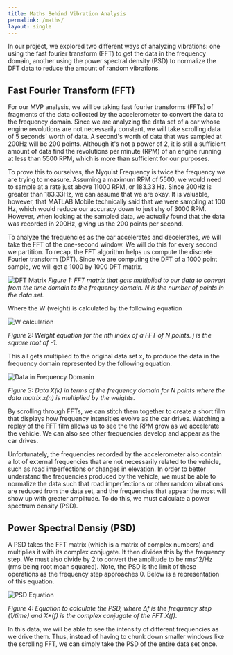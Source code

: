 ```yaml
---
title: Maths Behind Vibration Analysis
permalink: /maths/
layout: single
---
```

In our project, we explored two different ways of analyzing vibrations: one using the fast fourier transform (FFT) to get the data in the frequency domain, another using the power spectral density (PSD) to normalize the DFT data to reduce the amount of random vibrations.

## Fast Fourier Transform (FFT)
For our MVP analysis, we will be taking fast fourier transforms (FFTs) of fragments of the data collected by the accelerometer to convert the data to the frequency domain. Since we are analyzing the data set of a car whose engine revolutions are not necessarily constant, we will take scrolling data of 5 seconds' worth of data. A second's worth of data that was sampled at 200Hz will be 200 points. Although it's not a power of 2, it is still a sufficient amount of data find the revolutions per minute (RPM) of an engine running at less than 5500 RPM, which is more than sufficient for our purposes.

To prove this to ourselves, the Nyquist Frequency is twice the frequency we are trying to measure. Assuming a maximum RPM of 5500, we would need to sample at a rate just above 11000 RPM, or 183.33 Hz. Since 200Hz is greater than 183.33Hz, we can assume that we are okay. It is valuable, however, that MATLAB Mobile technically said that we were sampling at 100 Hz, which would reduce our accuracy down to just shy of 3000 RPM. However, when looking at the sampled data, we actually found that the data was recorded in 200Hz, giving us the 200 points per second.

To analyze the frequencies as the car accelerates and decelerates, we will take the FFT of the one-second window. We will do this for every second we partition. To recap, the FFT algorithm helps us compute the discrete Fourier transform (DFT). Since we are computing the DFT of a 1000 point sample, we will get a 1000 by 1000 DFT matrix.

![DFT Matrix](/media/images/FFTmatrix.PNG)
_Figure 1: FFT matrix that gets multiplied to our data to convert from the time domain to the frequency domain. N is the number of points in the data set._

Where the W (weight) is calculated by the following equation

![W calculation](/media/images/FFTW^n.PNG)

_Figure 2: Weight equation for the nth index of a FFT of N points. j is the square root of -1._

This all gets multiplied to the original data set x, to produce the data in the frequency domain represented by the following equation.

![Data in Frequency Domanin](/media/images/newDFT.PNG)

_Figure 3: Data X(k) in terms of the frequency domain for N points where the data matrix x(n) is multiplied by the weights._

By scrolling through FFTs, we can stitch them together to create a short film that displays how frequency intensities evolve as the car drives. Watching a replay of the FFT film allows us to see the the RPM grow as we accelerate the vehicle. We can also see other frequencies develop and appear as the car drives. 

Unfortunately, the frequencies recorded by the accelerometer also contain a lot of external frequencies that are not necessarily related to the vehicle, such as road imperfections or changes in elevation. In order to better understand the frequencies produced by the vehicle, we must be able to normalize the data such that road imperfections or other random vibrations are reduced from the data set, and the frequencies that appear the most will show up with greater amplitude. To do this, we must calculate a power spectrum density (PSD).

## Power Spectral Densiy (PSD)
A PSD takes the FFT matrix (which is a matrix of complex numbers) and multiplies it with its complex conjugate. It then divides this by the frequency step. We must also divide by 2 to convert the amplitude to be rms^2/Hz (rms being root mean squared). Note, the PSD is the limit of these operations as the frequency step approaches 0. Below is a representation of this equation.

![PSD Equation](/media/images/psd.PNG)

_Figure 4: Equation to calculate the PSD, where Δf is the frequency step (1/time) and X*(f) is the complex conjugate of the FFT X(f)._

In this data, we will be able to see the intensity of different frequencies as we drive them. Thus, instead of having to chunk down smaller windows like the scrolling FFT, we can simply take the PSD of the entire data set once. 